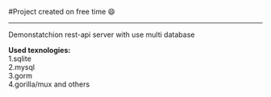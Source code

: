 #Project created on free time :smile:
____
Demonstatchion rest-api server with use multi database  

**Used texnologies:**  
1.sqlite  
2.mysql  
3.gorm  
4.gorilla/mux and others  
